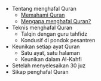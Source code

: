 - Tentang menghafal Quran
  - [Memahami Quran](memahami-quran.md)
  - [Mengapa menghafal Quran?](mengapa-menghafal-quran.md)
- Teknis menghafal Quran 
  - Talqin dengan guru tahfidz
  - Kondusif di pondok pesantren
- Keunikan setiap ayat Quran
  - Satu ayat, satu halaman
  - Keunikan dalam Al-Kahfi
- Setelah menyelesaikan 30 juz
- Sikap penghafal Quran